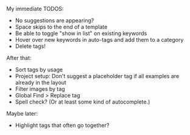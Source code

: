 My immediate TODOS:

- No suggestions are appearing?
- Space skips to the end of a template
- Be able to toggle "show in list" on existing keywords
- Hover over new keywords in auto-tags and add them to a category
- Delete tags!

After that:

- Sort tags by usage
- Project setup: Don't suggest a placeholder tag if all examples are already in the layout
- Filter images by tag
- Global Find > Replace tag
- Spell check? (Or at least some kind of autocomplete.)

Maybe later:

- Highlight tags that often go together?
